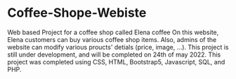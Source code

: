 # Coffee-Shope-Webiste
Web based Project for a coffee shop called Elena coffee 
On this website, Elena customers can buy various coffee shop items. 
Also, admins of the website can modify various proucts' detials (price, image, ...).
This project is still under development, and will be completed on 24th of may 2022. 
This project was completed using CSS, HTML, Bootstrap5, Javascript, SQL, and PHP. 
